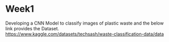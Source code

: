 # Week1
Developing a CNN Model to classify images of plastic waste and the below link provides the Dataset.
https://www.kaggle.com/datasets/techsash/waste-classification-data/data
